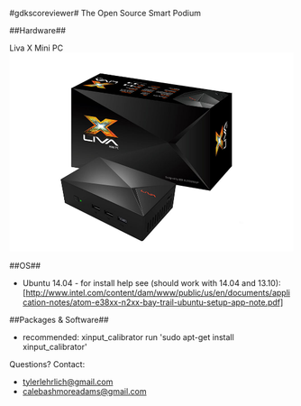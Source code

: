 #gdkscoreviewer#
The Open Source Smart Podium

##Hardware##

Liva X Mini PC
![Liva X mini PC](images/livax.jpg "Liva X")

##OS##
* Ubuntu 14.04 - for install help see (should work with 14.04 and 13.10): [http://www.intel.com/content/dam/www/public/us/en/documents/application-notes/atom-e38xx-n2xx-bay-trail-ubuntu-setup-app-note.pdf]

##Packages & Software##
* recommended: xinput_calibrator run 'sudo apt-get install xinput_calibrator'

Questions? Contact: 
* tylerlehrlich@gmail.com
* calebashmoreadams@gmail.com